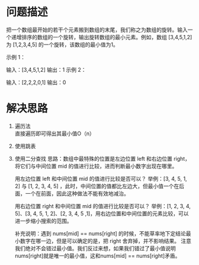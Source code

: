 # 问题描述
把一个数组最开始的若干个元素搬到数组的末尾，我们称之为数组的旋转。输入一个递增排序的数组的一个旋转，输出旋转数组的最小元素。例如，数组 [3,4,5,1,2] 为 [1,2,3,4,5] 的一个旋转，该数组的最小值为1。  

示例 1：

输入：[3,4,5,1,2]
输出：1
示例 2：

输入：[2,2,2,0,1]
输出：0

# 解决思路
1. 遍历法  
    直接遍历即可得出其最小值O（n）
2. 使用跳表

3. 使用二分查找
    思路：数组中最特殊的位置是左边位置 left 和右边位置 right，将它们与中间位置 mid 的值进行比较，进而判断最小数字出现在哪里。
    
    用左边位置 left 和中间位置 mid 的值进行比较是否可以？
    举例：[3, 4, 5, 1, 2] 与 [1, 2, 3, 4, 5] ，此时，中间位置的值都比左边大，但最小值一个在后面，一个在前面，因此这种做法不能有效地减治。
    
    用右边位置 right 和中间位置 mid 的值进行比较是否可以？
    举例：[1, 2, 3, 4, 5]、[3, 4, 5, 1, 2]、[2, 3, 4, 5 ,1]，用右边位置和中间位置的元素比较，可以进一步缩小搜索的范围。
    
    补充说明：遇到 nums[mid] == nums[right] 的时候，不能草率地下定结论最小数字在哪一边，但是可以确定的是，把 right 舍弃掉，并不影响结果。
    注意我们绝对不会错过最小值。我们反过来想，如果我们错过了最小值说明nums[right]就是唯一的最小值，这和nums[mid] == nums[right]矛盾。
    